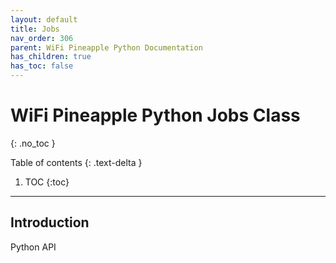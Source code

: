 ```yaml
---
layout: default
title: Jobs
nav_order: 306
parent: WiFi Pineapple Python Documentation
has_children: true
has_toc: false
---
```


# WiFi Pineapple Python Jobs Class
{: .no_toc }

Table of contents
{: .text-delta }
1. TOC
{:toc}
---

## Introduction
Python API
